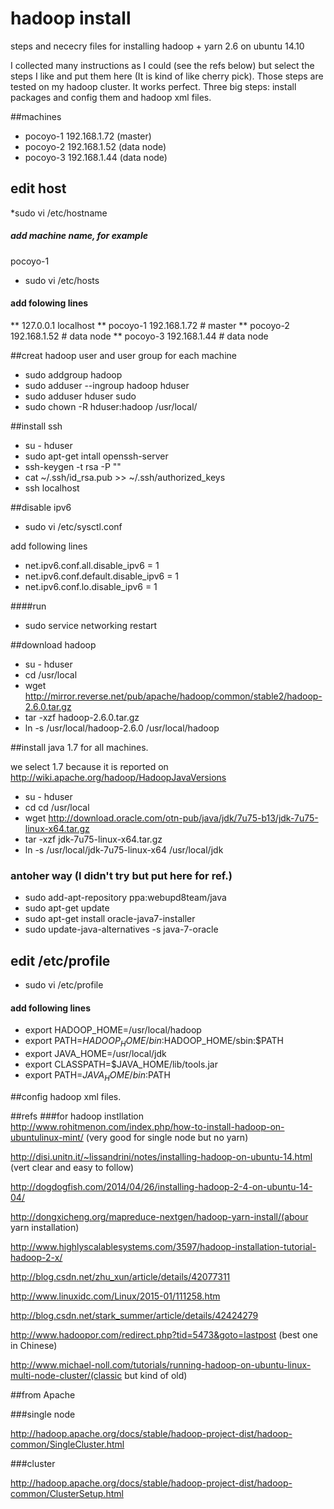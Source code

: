 # hadoop install
steps and nececry files for installing hadoop + yarn 2.6 on ubuntu 14.10

I collected many instructions as I could (see the refs below) but select the steps I like and put them here (It is kind of like cherry pick). Those steps are tested on my hadoop cluster. It works perfect.
Three big steps: install packages and config them and hadoop xml files.

##machines
* pocoyo-1 192.168.1.72 (master)
* pocoyo-2 192.168.1.52 (data node)
* pocoyo-3 192.168.1.44 (data node)

## edit host
*sudo vi /etc/hostname

##### add machine name, for example
pocoyo-1

* sudo vi /etc/hosts

#### add folowing lines

** 127.0.0.1 localhost
** pocoyo-1 192.168.1.72 # master
** pocoyo-2 192.168.1.52 # data node
** pocoyo-3 192.168.1.44 # data node

##creat hadoop user and user group for each machine
* sudo addgroup hadoop
* sudo adduser --ingroup hadoop hduser
* sudo adduser hduser sudo
* sudo chown -R hduser:hadoop /usr/local/

##install ssh
 
* su - hduser
* sudo apt-get intall openssh-server 
* ssh-keygen -t rsa -P ""
* cat ~/.ssh/id_rsa.pub >> ~/.ssh/authorized_keys
* ssh localhost

##disable ipv6

* sudo vi /etc/sysctl.conf
 
add following lines

* net.ipv6.conf.all.disable_ipv6 = 1
* net.ipv6.conf.default.disable_ipv6 = 1
* net.ipv6.conf.lo.disable_ipv6 = 1

####run
* sudo service networking restart 

##download hadoop
* su - hduser
* cd /usr/local
* wget http://mirror.reverse.net/pub/apache/hadoop/common/stable2/hadoop-2.6.0.tar.gz 
* tar -xzf hadoop-2.6.0.tar.gz
* ln -s /usr/local/hadoop-2.6.0 /usr/local/hadoop

##install java 1.7 for all machines. 

we select 1.7 because it is reported on http://wiki.apache.org/hadoop/HadoopJavaVersions

* su - hduser
* cd cd /usr/local
* wget http://download.oracle.com/otn-pub/java/jdk/7u75-b13/jdk-7u75-linux-x64.tar.gz
* tar -xzf jdk-7u75-linux-x64.tar.gz
* ln -s /usr/local/jdk-7u75-linux-x64 /usr/local/jdk

### antoher way (I didn't try but put here for ref.)

*  sudo add-apt-repository ppa:webupd8team/java
* sudo apt-get update
* sudo apt-get install oracle-java7-installer
* sudo update-java-alternatives -s java-7-oracle

## edit /etc/profile

* sudo vi /etc/profile

#### add following lines

* export HADOOP_HOME=/usr/local/hadoop
* export PATH=$HADOOP_HOME/bin:$HADOOP_HOME/sbin:$PATH
* export JAVA_HOME=/usr/local/jdk
* export CLASSPATH=$JAVA_HOME/lib/tools.jar
* export PATH=$JAVA_HOME/bin:$PATH

##config hadoop xml files.

##refs
###for hadoop instllation
http://www.rohitmenon.com/index.php/how-to-install-hadoop-on-ubuntulinux-mint/ (very good for single node but no yarn)

http://disi.unitn.it/~lissandrini/notes/installing-hadoop-on-ubuntu-14.html (vert clear and easy to follow)

http://dogdogfish.com/2014/04/26/installing-hadoop-2-4-on-ubuntu-14-04/

http://dongxicheng.org/mapreduce-nextgen/hadoop-yarn-install/(abour yarn installation)

http://www.highlyscalablesystems.com/3597/hadoop-installation-tutorial-hadoop-2-x/

http://blog.csdn.net/zhu_xun/article/details/42077311

http://www.linuxidc.com/Linux/2015-01/111258.htm

http://blog.csdn.net/stark_summer/article/details/42424279

http://www.hadoopor.com/redirect.php?tid=5473&goto=lastpost (best one in Chinese)

http://www.michael-noll.com/tutorials/running-hadoop-on-ubuntu-linux-multi-node-cluster/(classic but kind of old)

##from Apache

###single node

http://hadoop.apache.org/docs/stable/hadoop-project-dist/hadoop-common/SingleCluster.html

###cluster

http://hadoop.apache.org/docs/stable/hadoop-project-dist/hadoop-common/ClusterSetup.html



